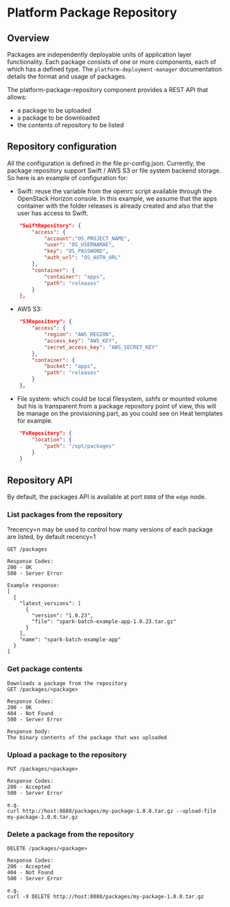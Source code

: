 # Platform Package Repository #

## Overview

Packages are independently deployable units of application layer functionality. Each package consists of one or more components, each of which has a defined type. The `platform-deployment-manager` documentation details the format and usage of packages.

The platform-package-repository component provides a REST API that allows:

 - a package to be uploaded
 - a package to be downloaded
 - the contents of repository to be listed

## Repository configuration

All the configuration is defined in the file pr-config.json. Currently, the package repository support Swift / AWS S3 or file system backend storage. 
So here is an example of configuration for:

- Swift: reuse the variable from the openrc script available through the OpenStack Horizon console. In this example, we assume that the apps container with the folder releases is already created and also that the user has access to Swift.

```json
    "SwiftRepository": {
        "access": {
            "account":"OS_PROJECT_NAME",
            "user": "OS_USERNAMAE",
            "key": "OS_PASSWORD",
            "auth_url": "OS_AUTH_URL"
        },
        "container": {
            "container": "apps",
            "path": "releases"
        }
    },
```

- AWS S3:
```json
    "S3Repository": {
        "access": {
            "region": "AWS_REGION",
            "access_key": "AWS_KEY",
            "secret_access_key": "AWS_SECRET_KEY"
        },
        "container": {
            "bucket": "apps",
            "path": "releases"
        }
    },
```
- File system: which could be local filesystem, sshfs or mounted volume but his is transparent from a package repository point of view, this will be manage on the provisioning part, as you could see on Heat templates for example.
```json
    "FsRepository": {
        "location": {
            "path": "/opt/packages"
        }
    }
```

## Repository API

By default, the packages API is available at port `8888` of the `edge` node.

### List packages from the repository

?recency=n may be used to control how many versions of each package are listed, by default recency=1
````
GET /packages

Response Codes:
200 - OK
500 - Server Error

Example response:
[
  {
    "latest_versions": [
      {
        "version": "1.0.23",
        "file": "spark-batch-example-app-1.0.23.tar.gz"
      }
    ],
    "name": "spark-batch-example-app"
  }
]
````

### Get package contents
````
Downloads a package from the repository
GET /packages/<package>

Response Codes:
200 - OK
404 - Not Found
500 - Server Error

Response body:
The binary contents of the package that was uploaded
````

### Upload a package to the repository
````
PUT /packages/<package>

Response Codes:
200 - Accepted
500 - Server Error

e.g.
curl http://host:8888/packages/my-package-1.0.0.tar.gz --upload-file my-package-1.0.0.tar.gz

````
### Delete a package from the repository
````
DELETE /packages/<package>

Response Codes:
200 - Accepted
404 - Not Found
500 - Server Error

e.g.
curl -X DELETE http://host:8888/packages/my-package-1.0.0.tar.gz
````
